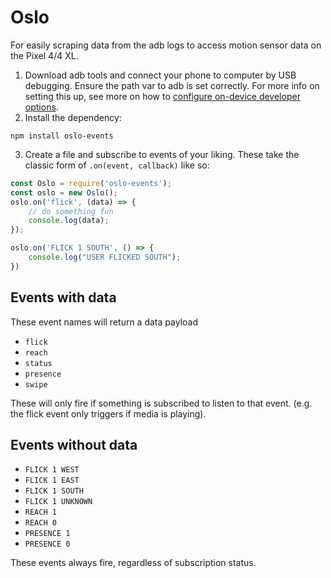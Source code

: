  # Oslo

 For easily scraping data from the adb logs to access motion sensor data on the Pixel 4/4 XL.

 1. Download adb tools and connect your phone to computer by USB debugging. Ensure the path var to adb is set correctly. For more info 
on setting this up, see more on how to [configure on-device developer options](https://developer.android.com/studio/debug/dev-options).
 2. Install the dependency:
 ```
npm install oslo-events
```
 3. Create a file and subscribe  to events of your liking. These take the classic form of `.on(event, callback)` like so:
```js
const Oslo = require('oslo-events');
const oslo = new Oslo();
oslo.on('flick', (data) => {
    // do something fun
    console.log(data);
});

oslo.on('FLICK 1 SOUTH', () => {
    console.log("USER FLICKED SOUTH");
})
```

## Events with data
These event names will return a data payload
* `flick`
* `reach`
* `status`
* `presence`
* `swipe`

These will only fire if something is subscribed to listen to that event. (e.g. the flick event only triggers if media is playing).

## Events without data
* `FLICK 1 WEST`
* `FLICK 1 EAST`
* `FLICK 1 SOUTH`
* `FLICK 1 UNKNOWN`
* `REACH 1`
* `REACH 0`
* `PRESENCE 1`
* `PRESENCE 0`

These events always fire, regardless of subscription status. 
